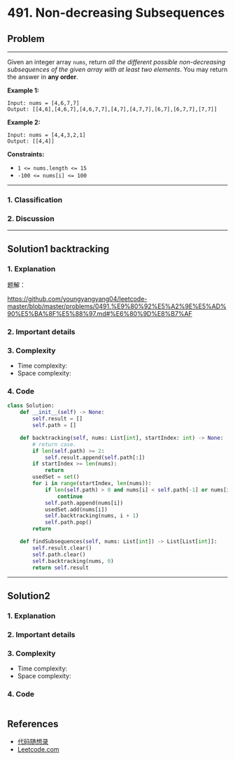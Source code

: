 # 491. Non-decreasing Subsequences

## Problem

*****

Given an integer array `nums`, return *all the different possible non-decreasing subsequences of the given array with at least two elements*. You may return the answer in **any order**.

 

**Example 1:**

```
Input: nums = [4,6,7,7]
Output: [[4,6],[4,6,7],[4,6,7,7],[4,7],[4,7,7],[6,7],[6,7,7],[7,7]]
```

**Example 2:**

```
Input: nums = [4,4,3,2,1]
Output: [[4,4]]
```

 

**Constraints:**

- `1 <= nums.length <= 15`
- `-100 <= nums[i] <= 100`

******

### 1. Classification



### 2. Discussion





*******

## Solution1 backtracking

### 1. Explanation

题解：

https://github.com/youngyangyang04/leetcode-master/blob/master/problems/0491.%E9%80%92%E5%A2%9E%E5%AD%90%E5%BA%8F%E5%88%97.md#%E6%80%9D%E8%B7%AF



### 2. Important details





### 3. Complexity

- Time complexity:
- Space complexity:



### 4. Code

```python
class Solution:
    def __init__(self) -> None:
        self.result = []
        self.path = []

    def backtracking(self, nums: List[int], startIndex: int) -> None:
        # return case.
        if len(self.path) >= 2:
            self.result.append(self.path[:])
        if startIndex >= len(nums):
            return
        usedSet = set()
        for i in range(startIndex, len(nums)):
            if len(self.path) > 0 and nums[i] < self.path[-1] or nums[i] in usedSet:
                continue
            self.path.append(nums[i])
            usedSet.add(nums[i])
            self.backtracking(nums, i + 1)
            self.path.pop()
        return

    def findSubsequences(self, nums: List[int]) -> List[List[int]]:
        self.result.clear()
        self.path.clear()
        self.backtracking(nums, 0)
        return self.result
```



********

## Solution2

### 1. Explanation





### 2. Important details





### 3. Complexity

- Time complexity:
- Space complexity:



### 4. Code

```python

```

## References

- [代码随想录 ](https://github.com/youngyangyang04/leetcode-master)
- [Leetcode.com](https://leetcode.com/problemset/all/)
